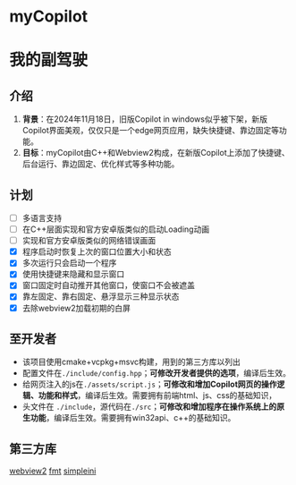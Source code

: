 # myCopilot
# 我的副驾驶

## 介绍
1. **背景**：在2024年11月18日，旧版Copilot in windows似乎被下架，新版Copilot界面美观，仅仅只是一个edge网页应用，缺失快捷键、靠边固定等功能。  
2. **目标**：myCopilot由C++和Webview2构成，在新版Copilot上添加了快捷键、后台运行、靠边固定、优化样式等多种功能。
## 计划
- [ ] 多语言支持
- [ ] 在C++层面实现和官方安卓版类似的启动Loading动画
- [ ] 实现和官方安卓版类似的网络错误画面
- [x] 程序启动时恢复上次的窗口位置大小和状态
- [x] 多次运行只会启动一个程序
- [x] 使用快捷键来隐藏和显示窗口
- [x] 窗口固定时自动推开其他窗口，使窗口不会被遮盖
- [x] 靠左固定、靠右固定、悬浮显示三种显示状态
- [x] 去除webview2加载初期的白屏

## 至开发者
* 该项目使用cmake+vcpkg+msvc构建，用到的第三方库以列出
* 配置文件在`./include/config.hpp`；**可修改开发者提供的选项**，编译后生效。
* 给网页注入的js在`./assets/script.js`；**可修改和增加Copilot网页的操作逻辑、功能和样式**，编译后生效。需要拥有前端html、js、css的基础知识，
* 头文件在 `./include`，源代码在`./src`；**可修改和增加程序在操作系统上的原生功能**，编译后生效。需要拥有win32api、c++的基础知识。

## 第三方库

[webview2](https://learn.microsoft.com/en-us/microsoft-edge/webview2/)
[fmt](https://github.com/fmtlib/fmt)
[simpleini](https://github.com/brofield/simpleini)
